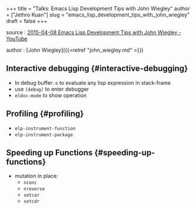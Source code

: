 +++
title = "Talks: Emacs Lisp Development Tips with John Wiegley"
author = ["Jethro Kuan"]
slug = "emacs_lisp_development_tips_with_john_wiegley"
draft = false
+++

source
: [2015-04-08 Emacs Lisp Development Tips with John Wiegley - YouTube](https://www.youtube.com/watch?v=QRBcm6jFJ3Q)

author
: [John Wiegley]({{<relref "john_wiegley.md" >}})

## Interactive debugging {#interactive-debugging}

- In debug buffer: `e` to evaluate any lisp expression in stack-frame
- use `(debug)` to enter debugger
- `eldoc-mode` to show operation

## Profiling {#profiling}

- `elp-instrument-function`
- `elp-instrument-package`

## Speeding up Functions {#speeding-up-functions}

- mutation in place:
  - `nconc`
  - `nreverse`
  - `setcar`
  - `setcdr`
